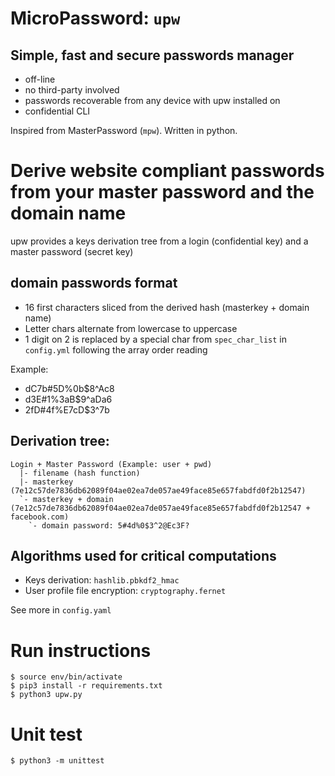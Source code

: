 # MicroPassword: `upw`

## Simple, fast and secure passwords manager

- off-line
- no third-party involved
- passwords recoverable from any device with upw installed on
- confidential CLI

Inspired from MasterPassword (`mpw`). Written in python.

# Derive website compliant passwords from your master password and the domain name

upw provides a keys derivation tree from a login (confidential key) and a master password (secret key)

## domain passwords format

- 16 first characters sliced from the derived hash (masterkey + domain name)
- Letter chars alternate from lowercase to uppercase
- 1 digit on 2 is replaced by a special char from `spec_char_list` in `config.yml` following the array order reading

Example:
- dC7b#5D%0b$8^Ac8
- d3E#1%3aB$9^aDa6
- 2fD#4f%E7cD$3^7b

## Derivation tree:

```
Login + Master Password (Example: user + pwd)
  |- filename (hash function)
  |- masterkey (7e12c57de7836db62089f04ae02ea7de057ae49face85e657fabdfd0f2b12547)
  `- masterkey + domain (7e12c57de7836db62089f04ae02ea7de057ae49face85e657fabdfd0f2b12547 + facebook.com)
    `- domain password: 5#4d%0$3^2@Ec3F?
```

## Algorithms used for critical computations

- Keys derivation: `hashlib.pbkdf2_hmac`
- User profile file encryption: `cryptography.fernet`

See more in `config.yaml`

# Run instructions

```
$ source env/bin/activate
$ pip3 install -r requirements.txt
$ python3 upw.py
```

# Unit test

```
$ python3 -m unittest
```
